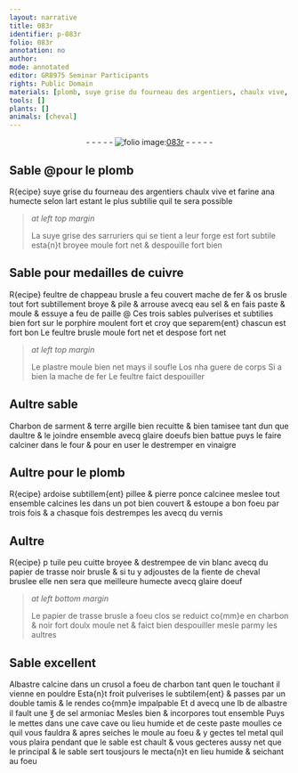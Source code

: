 ```yaml
---
layout: narrative
title: 083r
identifier: p-083r
folio: 083r
annotation: no
author:
mode: annotated
editor: GR8975 Seminar Participants
rights: Public Domain
materials: [plomb, suye grise du fourneau des argentiers, chaulx vive, farine, suye grise des sarruriers, cuivre, feultre de chappeau, mache de fer, os, eau sel, paille, porphire, feultre, plastre, Charbon de sarment, terre argille, glaire doeufs, vinaigre, ardoise, pierre ponce, vernis, tuile peu cuitte, vin blanc, papier de trasse, fiente de cheval, glaire doeuf, Albastre, charbon, albastre, sel armoniac, metal]
tools: []
plants: []
animals: [cheval]
---
```


<div class="folio" align="center">- - - - - <a href="http://gallica.bnf.fr/ark:/12148/btv1b10500001g/f171.item" target="_blank"><img src="https://cu-mkp.github.io/2017-workshop-edition/assets/photo-icon.png" alt="folio image: " style="display:inline-block; margin-bottom:-3px;"/>083r</a> - - - - - </div>  
  

## Sable @pour le <span class="m">plomb</span>

 
R{ecipe} <span class="m">suye grise du fourneau des <span class="pro">argentiers</span></span> <span class="m">chaulx vive</span> et
 <span class="m">farine</span> ana humecte selon lart estant le plus subtilie quil te sera
 possible
 
> *at left top margin*
> 
>   La <span class="m">suye grise des <span class="pro">sarruriers</span></span>
 qui se tient a leur forge est fort
 subtile esta{n}t broyee moule fort net
 & despouille
 fort bien
 
 
  

## Sable pour medailles de <span class="m">cuivre</span>

 
R{ecipe} <span class="m">feultre de chappeau</span> brusle a feu couvert <span class="m">mache de fer</span> & <span class="m">os</span> brusle tout
 fort subtillement broye & pile & arrouse avecq <span class="m">eau sel</span> & en fais
 paste & moule & essuye a feu de <span class="m">paille</span> @ Ces trois sables pulverises
 et subtilies bien fort sur le <span class="m">porphire</span> moulent fort et croy que separem{ent} chascun
 est fort bon Le <span class="m">feultre</span> brusle moule fort net et despose
 fort net
 
> *at left top margin*
> 
>   Le <span class="m">plastre</span>
 moule bien net
 mays il
 soufle
 L<span class="m">os</span> nha guere
 de corps Si a
 bien la <span class="m">mache
 de fer</span> Le
 <span class="m">feultre</span> faict
 despouiller
 
 
  

## Aultre sable

 
<span class="m">Charbon de sarment</span> & <span class="m">terre argille</span> bien recuitte & bien tamisee
 tant dun que daultre & le joindre ensemble avecq <span class="m">glaire doeufs</span>
 bien battue puys le faire calciner dans le four & pour en user
 le destremper en <span class="m">vinaigre</span>
 
 
  

## Aultre pour le <span class="m">plomb</span>

 
R{ecipe} <span class="m">ardoise</span> subtillem{ent} pillee & <span class="m">pierre ponce</span> calcinee meslee tout ensemble
 calcines les dans un pot bien couvert & estoupe a bon foeu par trois
 fois & a chasque fois destrempes les avecq du <span class="m">vernis</span>
 
 
  

## Aultre

 
R{ecipe} p <span class="m">tuile peu cuitte</span> broyee & destrempee de <span class="m">vin blanc</span> avecq du
 <span class="m">papier de trasse</span> noir brusle & si tu y adjoustes de la <span class="m">fiente de
 <span class="al">cheval</span></span> bruslee elle nen sera que meilleure humecte avecq <span class="m">glaire doeuf</span>
 
> *at left bottom margin*
> 
>   Le <span class="m">papier de
 trasse</span> brusle
 a foeu clos se
 reduict co{mm}e en
 charbon & noir
 fort doulx moule
 net & faict bien
 despouiller
 mesle parmy les
 aultres
 
 
  

## Sable excellent

 
<span class="m">Albastre</span> calcine dans un crusol a foeu de <span class="m">charbon</span> tant quen le
 touchant il vienne en pouldre Esta{n}t froit pulverises le subtilem{ent}
 & passes par un double tamis & le rendes co{mm}e impalpable Et d avecq
 une lb de <span class="m">albastre</span> il fault une ℥ de <span class="m">sel armoniac</span> Mesles bien
 & incorpores tout ensemble Puys le mettes dans une cave cave ou
 lieu humide et de ceste paste moulles ce quil vous fauldra & apres
 seiches le moule au foeu & y gectes tel <span class="m">metal</span> quil vous plaira
 pendant que le sable est chault & vous gecteres aussy net que le principal
 & le sable sert tousjours le mecta{n}t en lieu humide & seichant au foeu
 

